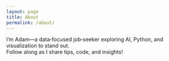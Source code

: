 ```yaml
---
layout: page
title: About
permalink: /about/
---
```


I’m Adam—a data‑focused job‑seeker exploring AI, Python, and visualization to stand out.  
Follow along as I share tips, code, and insights!

